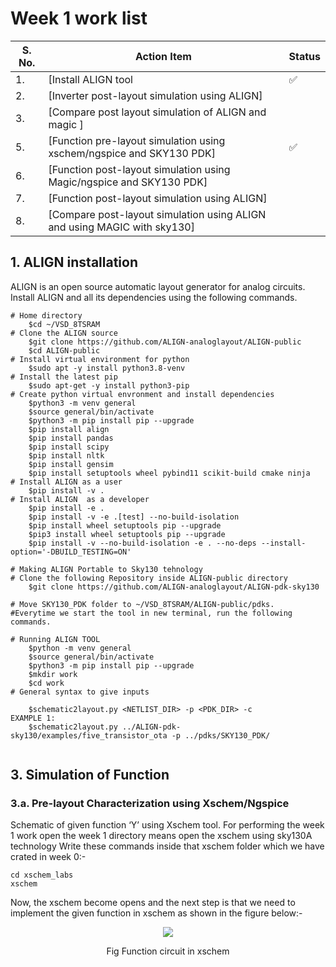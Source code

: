 # Week 1 work list 

| S. No.    | Action Item|Status| 
|----------|----------|-----------------------|
|1.|[Install ALIGN tool |✅|
|2.|[Inverter post-layout simulation using ALIGN]||
|3.|[Compare post layout simulation of ALIGN and magic ]||
|5.|[Function pre-layout simulation using xschem/ngspice and SKY130 PDK]|✅|
|6.|[Function post-layout simulation using Magic/ngspice and SKY130 PDK]||
|7.|[Function post-layout simulation using ALIGN]| |.
|8.|[Compare post-layout simulation using ALIGN and using MAGIC with sky130]| |.



## 1. ALIGN installation
ALIGN is an open source automatic layout generator for analog circuits. Install ALIGN and all its dependencies using the following commands.
```
# Home directory
    $cd ~/VSD_8TSRAM
# Clone the ALIGN source
    $git clone https://github.com/ALIGN-analoglayout/ALIGN-public
    $cd ALIGN-public
# Install virtual environment for python
    $sudo apt -y install python3.8-venv
# Install the latest pip
    $sudo apt-get -y install python3-pip
# Create python virtual envronment and install dependencies
    $python3 -m venv general
    $source general/bin/activate
    $python3 -m pip install pip --upgrade
    $pip install align
    $pip install pandas
    $pip install scipy
    $pip install nltk
    $pip install gensim
    $pip install setuptools wheel pybind11 scikit-build cmake ninja
# Install ALIGN as a user
    $pip install -v .
# Install ALIGN  as a developer
    $pip install -e .
    $pip install -v -e .[test] --no-build-isolation
    $pip install wheel setuptools pip --upgrade
    $pip3 install wheel setuptools pip --upgrade
    $pip install -v --no-build-isolation -e . --no-deps --install-option='-DBUILD_TESTING=ON'
    
# Making ALIGN Portable to Sky130 tehnology
# Clone the following Repository inside ALIGN-public directory
    $git clone https://github.com/ALIGN-analoglayout/ALIGN-pdk-sky130

# Move SKY130_PDK folder to ~/VSD_8TSRAM/ALIGN-public/pdks. 
#Everytime we start the tool in new terminal, run the following commands.

# Running ALIGN TOOL
    $python -m venv general
    $source general/bin/activate
    $python3 -m pip install pip --upgrade
    $mkdir work
    $cd work
# General syntax to give inputs

    $schematic2layout.py <NETLIST_DIR> -p <PDK_DIR> -c
EXAMPLE 1:
    $schematic2layout.py ../ALIGN-pdk-sky130/examples/five_transistor_ota -p ../pdks/SKY130_PDK/
    
```
## 3. Simulation of Function 
### 3.a. Pre-layout Characterization using Xschem/Ngspice

Schematic of given function ‘Y’ using Xschem tool.
For performing the week 1 work open the week 1 directory means open the xschem using sky130A technology Write these commands inside that xschem folder which we have crated in week 0:-
```
cd xschem_labs
xschem
```
Now, the xschem become opens and the next step is that we need to implement the given function in xschem as shown in the figure below:-

<p align="center">
<img src="https://user-images.githubusercontent.com/90523478/221251594-48522d24-1391-4799-a040-2f7e3bb89e5a.png">
</p> 
<p align="center">
Fig  Function circuit in xschem 
</p>


